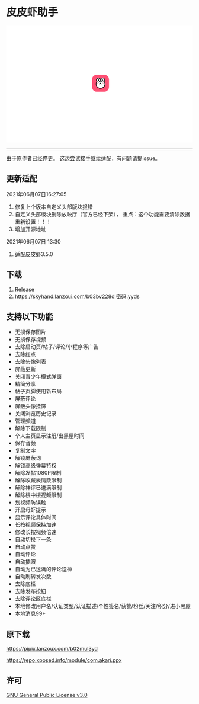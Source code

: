# 皮皮虾助手

![banner](imgs/banner.gif)

---

由于原作者已经停更。 这边尝试接手继续适配，有问题请提issue。

## 更新适配


2021年06月07日16:27:05
1. 修复上个版本自定义头部版块报错
2. 自定义头部版块删除放映厅（官方已经下架）， 重点：这个功能需要清除数据重新设置！！！
3. 增加开源地址

2021年06月07日 13:30
1. 适配皮皮虾3.5.0

## 下载

1. Release
2. https://skyhand.lanzoui.com/b03bv228d 密码:yyds

## 支持以下功能
- 无损保存图片
- 无损保存视频
- 去除启动页/帖子/评论/小程序等广告
- 去除红点
- 去除头像列表
- 屏蔽更新
- 关闭青少年模式弹窗
- 精简分享
- 帖子页脚使用新布局
- 屏蔽评论
- 屏蔽头像挂饰
- 关闭浏览历史记录
- 管理频道
- 解除下载限制
- 个人主页显示注册/出黑屋时间
- 保存音频
- 复制文字
- 解锁屏蔽词
- 解锁高级弹幕特权
- 解除发帖1080P限制
- 解除收藏表情数限制
- 解除神评已送满限制
- 解除楼中楼视频限制
- 划视频防误触
- 开启母虾提示
- 显示评论具体时间
- 长按视频保持加速
- 修改长按视频倍速
- 自动切换下一条
- 自动点赞
- 自动评论
- 自动插眼
- 自动为已送满的评论送神
- 自动刷转发次数
- 去除底栏
- 去除发布按钮
- 去除评论区底栏
- 本地修改用户名/认证类型/认证描述/个性签名/获赞/粉丝/关注/积分/进小黑屋
- 本地消息99+

## 原下载
https://pipix.lanzoux.com/b02mul3yd

https://repo.xposed.info/module/com.akari.ppx

## 许可
[GNU General Public License v3.0](LICENSE)